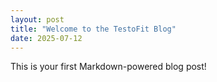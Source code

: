 ```yaml
---
layout: post
title: "Welcome to the TestoFit Blog"
date: 2025-07-12
---
```


This is your first Markdown-powered blog post!
